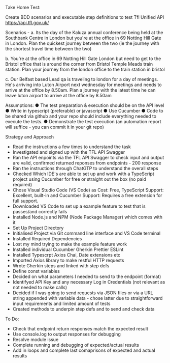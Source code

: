 Take Home Test:

Create BDD scenarios and executable step definitions to test Tfl Unified API
https://api.tfl.gov.uk/

Scenarios -
a. Its the day of the Kaluza annual conference being held at the Southbank
Centre in London but you're at the office in 69 Notting Hill Gate in London.
Plan the quickest journey between the two (ie the journey with the shortest
travel time between the two)

b. You're at the office in 69 Notting Hill Gate London but need to get to the
Bristol office that is around the corner from Bristol Temple Meads train
station. Plan your journey from the london office to the train station in
bristol

c. Our Belfast based Lead qa is traveling to london for a day of meetings.
He's arriving into Luton Airport next wednesday for meetings and needs to
arrive at the office by 8.50am. Plan a journey with the latest time he can
leave luton airport to arrive at the office by 8.50am

Assumptions:
● The test preparation & execution should be on the API level
● Write in typescript (preferable) or javascript
● Use Cucumber
● Code to be shared via github and your repo should include everything needed to
execute the tests.
● Demonstrate the test execution (an automation report will suffice - you can commit it in your git repo)


 Strategy and Approach

 - Read the instructions a few times to understand the task
 - Investigated and signed up with the TFL API Swagger
 - Ran the API enpoints via the TFL API Swagger to check input and output are valid, confirmed returned reponses from endpoints - 200 response
 - Ran the instructions through ChatGTP to understand the overall steps
 - Checked Which IDE's are able to set up and work with a TypeScript project using Cucumber 
   for free or straight out the box (no paid required)
 - Chose Visual Studio Code (VS Code) as Cost: Free, TypeScript Support: Excellent, built-in and Cucumber Support: Requires a free extension for full support.
 - Downloaded VS Code to set up a example feature to test that is passes/and correctly fails
 - Installed Node.js and NPM (Node Package Manager) which comes with it
 - Set Up Project Directory
 - Initialised Project via Git command line interface and VS Code terminal
 - Installed Required Dependencies
 - Lost my mind trying to make the example feature work
 - Installed individual Cucumber Gherkin Prettier ESLint  
 - Installed Typescrpt Axios Chai, Date extensions etc 
  - Imported Axios library to make restful HTTP requests
 - Wrote Gherkin steps and linked with step defs
 - Define const variables
 - Decided on what parameters I needed to send to the endpoint (format)
 - Identifyed API Key and any necessary Log in Credentials (not relevant as not needed to make calls)
 - Decided if I was going to send requests via JSON files or via a URL string appended with variable data - chose latter due to straightforward input requirements and limited amount of tests
 - Created methods to underpin step defs and to send and check data

To Do: 

 - Check that endpoint return responses match the expected result
 - Use console.log to output responses for debugging
 - Resolve module issue 
 - Complete running and debugging of expected/actual results
 - Add in loops and complete last comaprisons of expected and actual results
